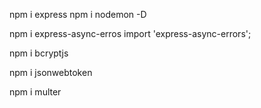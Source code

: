 npm i express
npm i nodemon -D

npm i express-async-erros
import 'express-async-errors';


npm i bcryptjs


npm i jsonwebtoken

npm i multer